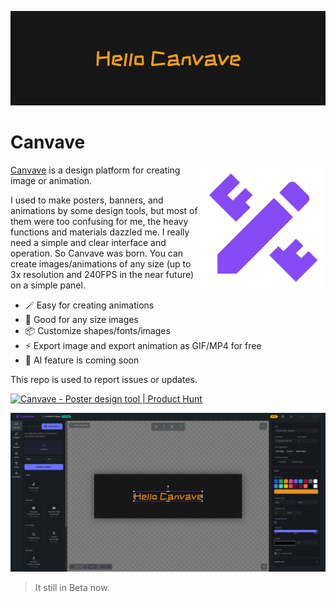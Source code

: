 ![Hello Canvave](./doc/hellocanvave.gif)

# Canvave

<img src="./doc/logo.png" style="width:200px;height:200px;" align="right"/>

[Canvave](https://canvave.com/) is a design platform for creating image or animation.

I used to make posters, banners, and animations by some design tools, but most of them were too confusing for me, the heavy functions and materials dazzled me. I really need a simple and clear interface and operation. So Canvave was born. You can create images/animations of any size (up to 3x resolution and 240FPS in the near future) on a simple panel.

- 🪄 Easy for creating animations
- 🎨 Good for any size images
- 📦 Customize shapes/fonts/images
- ⚡️ Export image and export animation as GIF/MP4 for free 
- 🚀 AI feature is coming soon

This repo is used to report issues or updates.

<a href="https://www.producthunt.com/products/canvave?utm_source=badge-follow&utm_medium=badge&utm_souce=badge-canvave" target="_blank"><img src="https://api.producthunt.com/widgets/embed-image/v1/follow.svg?product_id=864393&theme=dark" alt="Canvave - Poster&#0032;design&#0032;tool | Product Hunt" style="width: 250px; height: 54px;" width="250" height="54" /></a>

![website](./doc/screenshot.png)

> It still in Beta now.
